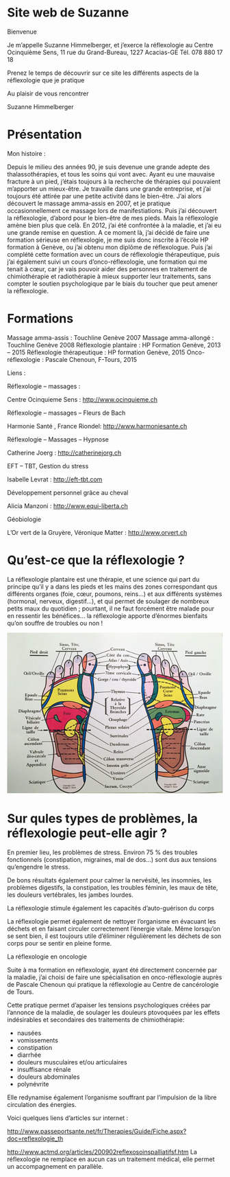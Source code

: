 
# Site web de Suzanne

Bienvenue

Je m’appelle Suzanne Himmelberger, et j’exerce la réflexologie au Centre Ocinquième Sens,  11 rue du Grand-Bureau, 1227 Acacias-GE
Tél. 078 880 17 18

Prenez le temps de découvrir  sur ce site les différents aspects de la réflexologie que je pratique

Au plaisir de vous rencontrer

Suzanne Himmelberger


# Présentation

Mon histoire :

Depuis le milieu des années 90, je suis devenue une grande adepte des thalassothérapies, et tous les soins qui vont avec.
Ayant eu une mauvaise fracture à un pied, j’étais toujours à la recherche de thérapies qui pouvaient m’apporter un mieux-être.
Je travaille dans une grande entreprise, et j’ai toujours été attirée par une petite activité dans le bien-être.
J’ai alors découvert le massage amma-assis en 2007, et je pratique occasionnellement ce massage lors de manifestiations.
Puis j’ai découvert la réflexologie, d’abord pour le bien-être de mes pieds. Mais la réflexologie amène bien plus que celà.
En 2012, j’ai été confrontée à la maladie, et j’ai eu une grande remise en question. A ce moment là, j’ai décidé de faire une formation sérieuse en réflexologie, je me suis donc inscrite à l’école HP formation à Genève, ou j’ai obtenu mon diplôme de réflexologue.
Puis j’ai complété cette formation avec un cours de réflexologie thérapeutique, puis j’ai également suivi un cours d’onco-réflexologie, une formation qui me tenait à cœur, car je vais pouvoir aider des personnes en traitement de chimiothérapie et radiothérapie à mieux supporter leur traitements, sans compter le soutien psychologique par le biais du toucher que peut amener la réflexologie.



# Formations

Massage amma-assis :  Touchline  Genève 2007
Massage amma-allongé : Touchline Genève 2008
Réflexologie plantaire : HP Formation Genève, 2013 – 2015
Réflexologie thérapeutique : HP formation Genève, 2015
Onco-réflexologie : Pascale Chenoun, F-Tours, 2015









Liens :

Réflexologie – massages :

Centre Ocinquieme Sens  : <http://www.ocinquieme.ch>


Réflexologie – massages – Fleurs de Bach

Harmonie Santé , France Riondel: <http://www.harmoniesante.ch>


Réflexologie – Massages – Hypnose

Catherine Joerg : <http://catherinejorg.ch>


EFT – TBT, Gestion du stress

Isabelle Levrat : <http://eft-tbt.com>


Développement personnel grâce au cheval

Alicia Manzoni : <http://www.equi-liberta.ch>


Géobiologie

L’Or vert de la Gruyère, Véronique Matter : <http://www.orvert.ch>















# Qu’est-ce que la réflexologie ?

La réflexologie plantaire est une thérapie, et une science qui part du principe qu’il y a dans les pieds et les mains des zones correspondant qus différents organes (foie, cœur, poumons, reins…) et aux différents systèmes (hormonal, nerveux, digestif…), et qui permet de soulager de nombreux petits maux du quotidien ; pourtant, il ne faut forcément être malade pour en ressentir les bénéfices… la réflexologie apporte d’énormes bienfaits qu’on souffre de troubles ou non !


![](./images/pied.png)




# Sur qules types de problèmes, la réflexologie peut-elle agir ?


En premier lieu, les problèmes de stress. Environ 75 % des troubles fonctionnels (constipation, migraines, mal de dos…) sont dus aux tensions qu’engendre le stress.

De bons résultats également pour calmer la nervésité, les insomnies, les problèmes digestifs, la constipation, les troubles féminin, les maux de tête, les douleurs vertébrales,  les jambes lourdes.

La réflexologie stimule également les capacités d’auto-guérison du corps

La réflexologie permet également de nettoyer l’organisme en évacuant les déchets et en faisant circuler correctement l’énergie vitale. Même lorsqu’on se sent bien, il est toujours utile d’éliminer régulièrement les déchets de son corps pour se sentir en pleine forme.


La réflexologie en oncologie

Suite à ma formation en réflexologie, ayant été directement concernée par la maladie, j’ai choisi de faire une spécialisation en onco-réflexologie auprès de Pascale Chenoun qui pratique la réflexologie au Centre de cancérologie de Tours.

Cette pratique permet d’apaiser les tensions psychologiques créées par l’annonce de la maladie, de soulager les douleurs ptovoquées par les effets indésirables et secondaires des traitements de chimiothérapie:

- nausées
- vomissements
- constipation
- diarrhée
- douleurs musculaires et/ou articulaires
- insuffisance rénale
- douleurs abdominales
- polynévrite

Elle redynamise également l’organisme souffrant par l’impulsion de la libre circulation des énergies.


Voici quelques liens d’articles sur internet :


http://www.passeportsante.net/fr/Therapies/Guide/Fiche.aspx?doc=reflexologie_th

http://www.actmd.org/articles/200902reflexosoinspalliatifsf.htm
La réflexologie ne remplace en aucun cas un traitement médical, elle permet un accompagnement en parallèle.
